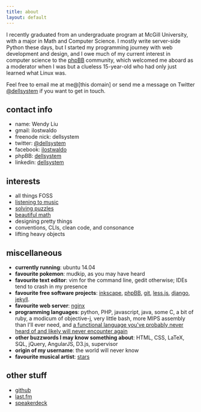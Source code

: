 ```yaml
---
title: about
layout: default
---
```


I recently graduated from an undergraduate program at McGill University, with a
major in Math and Computer Science. I mostly write server-side Python these
days, but I started my programming journey with web development and design,
and I owe much of my current interest in computer science to the
[phpBB](http://www.phpbb.com) community, which welcomed me aboard as a
moderator when I was but a clueless 15-year-old who had only just learned what
Linux was.

Feel free to email me at me@\[this domain\] or send
me a message on Twitter [@dellsystem][twitter] if you want to get in touch.

<a name="contact"> </a>

contact info
------------

*   name: Wendy Liu
*	gmail: ilostwaldo
*	freenode nick: dellsystem
*	twitter: [@dellsystem][twitter]
*	facebook: [ilostwaldo](http://www.facebook.com/ilostwaldo)
*	phpBB: [dellsystem][phpbb]
*   linkedin: [dellsystem](http://www.linkedin.com/in/dellsystem)

interests
---------

* all things FOSS
* [listening to music][last.fm]
* [solving puzzles](http://www.projecteuler.net/)
* [beautiful math](http://www.mathjax.org/ "♥")
* designing pretty things
* conventions, CLIs, clean code, and consonance
* lifting heavy objects

miscellaneous
-------------

* **currently running**: ubuntu 14.04
* **favourite pokemon**: mudkip, as you may have heard
* **favourite text editor**: vim for the command line, gedit otherwise; IDEs
  tend to crash in my presence
* **favourite free software projects**: [inkscape](http://www.inkscape.org),
  [phpBB](http://www.phpbb.com), [git](http://www.git-scm.com),
  [less.js](http://www.lesscss.org), [django](http://www.djangoproject.com),
  [jekyll](http://jekyllrb.com/).
* **favourite web server**: [nginx](http://www.nginx.org)
* **programming languages**: python, PHP, javascript, java, some C, a bit of
  ruby, a modicum of objective-j, very little bash, more MIPS assembly than
  I'll ever need, and [a functional language you've probably never heard of and
  likely will never encounter again](http://www.smlnj.org "pretty cool though")
* **other buzzwords I may know something about**: HTML, CSS, LaTeX, SQL, jQuery,
  AngularJS, D3.js, supervisor
* **origin of my username**: the world will never know
* **favourite musical artist**: [stars](http://youarestars.com)

other stuff
-----------

*	[github](https://www.github.com/dellsystem)
*	[last.fm][last.fm]
*	[speakerdeck](https://speakerdeck.com/dellsystem)

[last.fm]: http://www.last.fm/user/dellsystem
[twitter]: http://www.twitter.com/#!/dellsystem
[phpbb]: https://www.phpbb.com/community/memberlist.php?mode=viewprofile&u=178433
